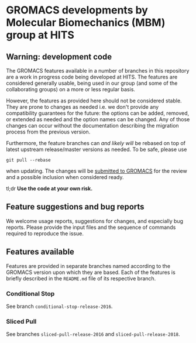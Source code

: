# GROMACS developments by Molecular Biomechanics (MBM) group at HITS

## Warning: development code

The GROMACS features available in a number of branches in this repository are a work in progress code being developed at HITS. The features are considered generally usable, being used in our group (and some of the collaborating groups) on a more or less regular basis.

However, the features as provided here should not be considered stable. They are prone to changes as needed i.e. we don't provide any compatibility guarantees for the future: the options can be added, removed, or extended as needed and the option names can be changed. Any of those changes can occur without the documentation describing the migration process from the previous version.

Furthermore, the feature branches can *and likely will* be rebased on top of latest upstream release/master versions as needed. To be safe, please use

```
git pull --rebase
```

when updating. The changes will be [submitted to GROMACS](https://gerrit.gromacs.org/) for the review and a possible inclusion when considered ready.

tl;dr **Use the code at your own risk.**

## Feature suggestions and bug reports

We welcome usage reports, suggestions for changes, and especially bug reports. Please provide the input files and the sequence of commands required to reproduce the issue.

## Features available

Features are provided in separate branches named according to the GROMACS version upon which they are based. Each of the features is briefly described in the `README.md` file of its respective branch.

### Conditional Stop

See branch `conditional-stop-release-2016`.

### Sliced Pull

See branches `sliced-pull-release-2016` and `sliced-pull-release-2018`.
